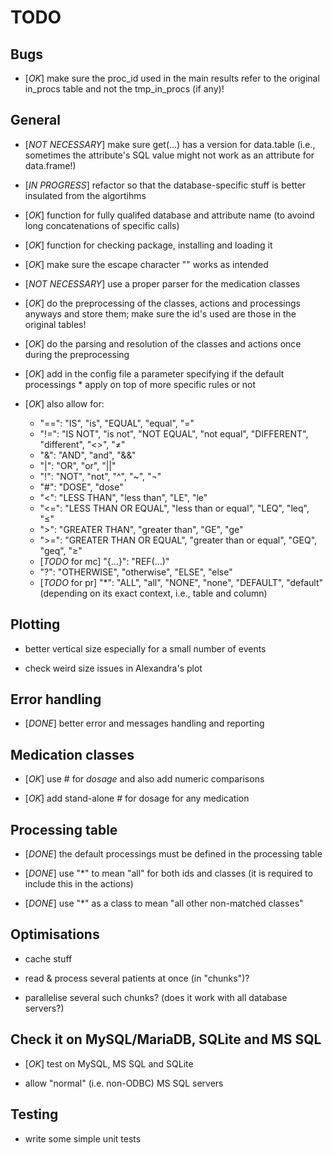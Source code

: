 # TODO
  

## Bugs

  - [*OK*] make sure the proc_id used in the main results refer to the original in_procs table and not the tmp_in_procs (if any)!

  
## General

  - [*NOT NECESSARY*] make sure get(...) has a version for data.table (i.e., sometimes the attribute's SQL value might not work as an attribute for data.frame!)
  
  - [*IN PROGRESS*] refactor so that the database-specific stuff is better insulated from the algortihms
  
  - [*OK*] function for fully qualifed database and attribute name (to avoind long concatenations of specific calls)
  
  - [*OK*] function for checking package, installing and loading it
  
  - [*OK*] make sure the escape character "\" works as intended
  
  - [*NOT NECESSARY*] use a proper parser for the medication classes
  
  - [*OK*] do the preprocessing of the classes, actions and processings anyways and store them; make sure the id's used are those in the original tables!
  
  - [*OK*] do the parsing and resolution of the classes and actions once during the preprocessing
  
  - [*OK*] add in the config file a parameter specifying if the default processings * apply on top of more specific rules or not
  
  - [*OK*] also allow for:
  
    - "==": "IS", "is", "EQUAL", "equal", "="
    - "!=": "IS NOT", "is not", "NOT EQUAL", "not equal", "DIFFERENT", "different", "<>", "≠"
    - "&": "AND", "and", "&&"
    - "|": "OR", "or", "||"
    - "!": "NOT", "not", "^", "~", "¬"
    - "#": "DOSE", "dose"
    - "<": "LESS THAN", "less than", "LE", "le"
    - "<=": "LESS THAN OR EQUAL", "less than or equal", "LEQ", "leq", "≤"
    - ">": "GREATER THAN", "greater than", "GE", "ge"
    - ">=": "GREATER THAN OR EQUAL", "greater than or equal", "GEQ", "geq", "≥"
    - [*TODO* for mc] "{...}": "REF(...)"
    - "?": "OTHERWISE", "otherwise", "ELSE", "else"
    - [*TODO* for pr] "*": "ALL", "all", "NONE", "none", "DEFAULT", "default" (depending on its exact context, i.e., table and column)
  
  
## Plotting

  - better vertical size especially for a small number of events
  
  - check weird size issues in Alexandra's plot

  
## Error handling

  - [*DONE*] better error and messages handling and reporting
  
  
## Medication classes

  - [*OK*] use # for *dosage* and also add numeric comparisons
  
  - [*OK*] add stand-alone # for dosage for any medication


## Processing table

  - [*DONE*] the default processings must be defined in the processing table
  
  - [*DONE*] use "*" to mean "all" for both ids and classes (it is required to include this in the actions)
  
  - [*DONE*] use "*" as a class to mean "all other non-matched classes"
  

## Optimisations

  - cache stuff
  
  - read & process several patients at once (in "chunks")?
  
  - parallelise several such chunks? (does it work with all database servers?)


## Check it on MySQL/MariaDB, SQLite and MS SQL

  - [*OK*] test on MySQL, MS SQL and SQLite

  - allow "normal" (i.e. non-ODBC) MS SQL servers


## Testing

  - write some simple unit tests
  
